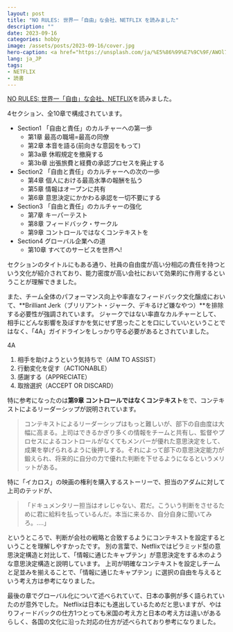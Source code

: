 ```yaml
---
layout: post
title: "NO RULES: 世界一「自由」な会社、NETFLIX を読みました"
description: ""
date: 2023-09-16
categories: hobby
image: /assets/posts/2023-09-16/cover.jpg
hero-caption: <a href="https://unsplash.com/ja/%E5%86%99%E7%9C%9F/AWOl7qqsffM?utm_source=unsplash&utm_medium=referral&utm_content=creditCopyText">Unsplash</a>の<a href="https://unsplash.com/ja/@thibaultpenin?utm_source=unsplash&utm_medium=referral&utm_content=creditCopyText">Thibault Penin</a>が撮影した写真
lang: ja_JP
tags:
- NETFLIX
- 読書
---
```


[NO RULES: 世界一「自由」な会社、NETFLIX](https://www.amazon.co.jp/NO-RULES-ノー・ルールズ-世界一「自由」な会社、NETFLIX-リード・ヘイスティングス/dp/4532323673)を読みました。

4セクション、全10章で構成されています。

- Section1 「自由と責任」のカルチャーへの第一歩
  - 第1章 最高の職場=最高の同僚
  - 第2章 本音を語る(前向きな意図をもって)
  - 第3a章 休暇規定を撤廃する
  - 第3b章 出張旅費と経費の承認プロセスを廃止する
- Section2 「自由と責任」のカルチャーへの次の一歩
  - 第4章 個人における最高水準の報酬を払う
  - 第5章 情報はオープンに共有
  - 第6章 意思決定にかかわる承認を一切不要にする
- Section3 「自由と責任」のカルチャーの強化
  - 第7章 キーパーテスト
  - 第8章 フィードバック・サークル
  - 第9章 コントロールではなくコンテキストを
- Section4 グローバル企業への道
  - 第10章 すべてのサービスを世界へ!

セクションのタイトルにもある通り、社員の自由度が高い分相応の責任を持つという文化が紹介されており、能力密度が高い会社において効果的に作用するということが理解できました。

また、チーム全体のパフォーマンス向上や率直なフィードバック文化醸成において、**Brilliant Jerk（ブリリアント・ジャーク、デキるけど嫌なやつ）**を排除する必要性が強調されています。
ジャークではない率直なカルチャーとして、相手にどんな影響を及ぼすかを気にせず思ったことを口にしていいということではなく、「4A」ガイドラインをしっかり守る必要があるとされていました。

4A
1. 相手を助けようという気持ちで（AIM TO ASSIST）
2. 行動変化を促す（ACTIONABLE）
3. 感謝する（APPRECIATE）
4. 取捨選択（ACCEPT OR DISCARD）

特に参考になったのは**第9章 コントロールではなくコンテキスト**をで、コンテキストによるリーダーシップが説明されています。

> コンテキストによるリーダーシップはもっと難しいが、部下の自由度は大幅に高まる。上司はできるかぎり多くの情報をチームと共有し、監督やプロセスによるコントロールがなくてもメンバーが優れた意思決定をして、成果を挙げられるように後押しする。それによって部下の意思決定能力が鍛えられ、将来的に自分の力で優れた判断を下せるようになるというメリットがある。

特に「イカロス」の映画の権利を購入するストーリーで、担当のアダムに対して上司のテッドが、

> 「ドキュメンタリー担当はオレじゃない、君だ。こういう判断をさせるために君に給料を払っているんだ。本当に来るか、自分自身に聞いてみろ。....」

というところで、判断が会社の戦略と合致するようにコンテキストを設定するということを理解しやすかったです。
別の言葉で、Netflixではピラミッド型の意思決定構造と対比して、「情報に通じたキャプテン」が意思決定をする木のような意思決定構造と説明しています。
上司が明確なコンテキストを設定しチームと足並みを揃えることで、「情報に通じたキャプテン」に選択の自由を与えるという考え方は参考になりました。

最後の章でグローバル化について述べられていて、日本の事例が多く語られていたのが意外でした。
Netflixは日本にも進出しているためだと思いますが、やはりフィードバックの仕方1つとっても米国の考え方と日本の考え方は違いがあるらしく、各国の文化に沿った対応の仕方が述べられており参考になりました。